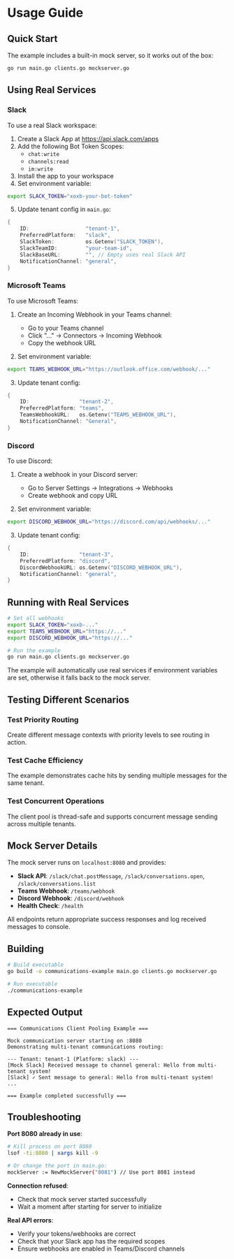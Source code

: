 # Usage Guide

## Quick Start

The example includes a built-in mock server, so it works out of the box:

```bash
go run main.go clients.go mockserver.go
```

## Using Real Services

### Slack

To use a real Slack workspace:

1. Create a Slack App at https://api.slack.com/apps
2. Add the following Bot Token Scopes:
   - `chat:write`
   - `channels:read`
   - `im:write`
3. Install the app to your workspace
4. Set environment variable:

```bash
export SLACK_TOKEN="xoxb-your-bot-token"
```

5. Update tenant config in `main.go`:

```go
{
    ID:                  "tenant-1",
    PreferredPlatform:   "slack",
    SlackToken:          os.Getenv("SLACK_TOKEN"),
    SlackTeamID:         "your-team-id",
    SlackBaseURL:        "", // Empty uses real Slack API
    NotificationChannel: "general",
}
```

### Microsoft Teams

To use Microsoft Teams:

1. Create an Incoming Webhook in your Teams channel:
   - Go to your Teams channel
   - Click "..." → Connectors → Incoming Webhook
   - Copy the webhook URL

2. Set environment variable:

```bash
export TEAMS_WEBHOOK_URL="https://outlook.office.com/webhook/..."
```

3. Update tenant config:

```go
{
    ID:                "tenant-2",
    PreferredPlatform: "teams",
    TeamsWebhookURL:   os.Getenv("TEAMS_WEBHOOK_URL"),
    NotificationChannel: "General",
}
```

### Discord

To use Discord:

1. Create a webhook in your Discord server:
   - Go to Server Settings → Integrations → Webhooks
   - Create webhook and copy URL

2. Set environment variable:

```bash
export DISCORD_WEBHOOK_URL="https://discord.com/api/webhooks/..."
```

3. Update tenant config:

```go
{
    ID:                "tenant-3",
    PreferredPlatform: "discord",
    DiscordWebhookURL: os.Getenv("DISCORD_WEBHOOK_URL"),
    NotificationChannel: "general",
}
```

## Running with Real Services

```bash
# Set all webhooks
export SLACK_TOKEN="xoxb-..."
export TEAMS_WEBHOOK_URL="https://..."
export DISCORD_WEBHOOK_URL="https://..."

# Run the example
go run main.go clients.go mockserver.go
```

The example will automatically use real services if environment variables are set, otherwise it falls back to the mock server.

## Testing Different Scenarios

### Test Priority Routing

Create different message contexts with priority levels to see routing in action.

### Test Cache Efficiency

The example demonstrates cache hits by sending multiple messages for the same tenant.

### Test Concurrent Operations

The client pool is thread-safe and supports concurrent message sending across multiple tenants.

## Mock Server Details

The mock server runs on `localhost:8080` and provides:

- **Slack API**: `/slack/chat.postMessage`, `/slack/conversations.open`, `/slack/conversations.list`
- **Teams Webhook**: `/teams/webhook`
- **Discord Webhook**: `/discord/webhook`
- **Health Check**: `/health`

All endpoints return appropriate success responses and log received messages to console.

## Building

```bash
# Build executable
go build -o communications-example main.go clients.go mockserver.go

# Run executable
./communications-example
```

## Expected Output

```
=== Communications Client Pooling Example ===

Mock communication server starting on :8080
Demonstrating multi-tenant communications routing:

--- Tenant: tenant-1 (Platform: slack) ---
[Mock Slack] Received message to channel general: Hello from multi-tenant system!
[Slack] ✓ Sent message to general: Hello from multi-tenant system!
...

=== Example completed successfully ===
```

## Troubleshooting

**Port 8080 already in use**:
```bash
# Kill process on port 8080
lsof -ti:8080 | xargs kill -9

# Or change the port in main.go:
mockServer := NewMockServer("8081") // Use port 8081 instead
```

**Connection refused**:
- Check that mock server started successfully
- Wait a moment after starting for server to initialize

**Real API errors**:
- Verify your tokens/webhooks are correct
- Check that your Slack app has the required scopes
- Ensure webhooks are enabled in Teams/Discord channels
